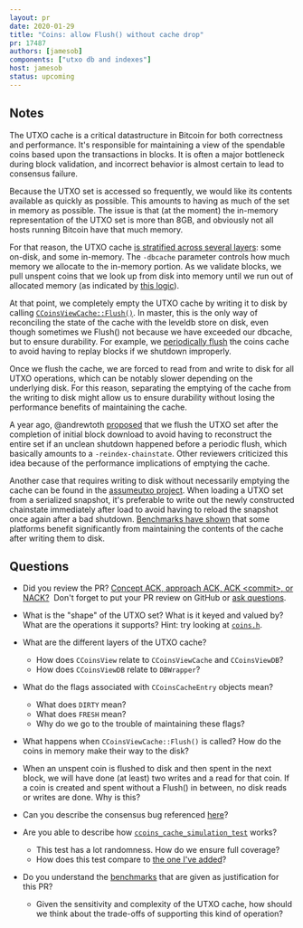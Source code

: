 ```yaml
---
layout: pr
date: 2020-01-29
title: "Coins: allow Flush() without cache drop"
pr: 17487
authors: [jamesob]
components: ["utxo db and indexes"]
host: jamesob
status: upcoming
---
```


## Notes

The UTXO cache is a critical datastructure in Bitcoin for both correctness and
performance. It's responsible for maintaining a view of the spendable coins
based upon the transactions in blocks. It is often a major bottleneck during
block validation, and incorrect behavior is almost certain to lead to consensus
failure.

Because the UTXO set is accessed so frequently, we would like its contents
available as quickly as possible. This amounts to having as much of the set
in memory as possible. The issue is that (at the moment) the in-memory
representation of the UTXO set is more than 8GB, and obviously not all hosts
running Bitcoin have that much memory. 

For that reason, the UTXO cache [is stratified across several
layers](https://jameso.be/dev++2018/#54): some on-disk, and some in-memory. The
`-dbcache` parameter controls how much memory we allocate to the in-memory
portion. As we validate blocks, we pull unspent coins that we look up from disk
into memory until we run out of allocated memory (as indicated by [this
logic](https://github.com/bitcoin/bitcoin/blob/28fbe68fdcac2a06f359b1e48555a3d23015c2b7/src/validation.cpp#L2198-L2220)).

At that point, we completely empty the UTXO cache by writing it to disk by
calling
[`CCoinsViewCache::Flush()`](https://github.com/bitcoin/bitcoin/blob/28fbe68fdcac2a06f359b1e48555a3d23015c2b7/src/coins.cpp#L205-L210).
In master, this is the only way of reconciling the state of the cache
with the leveldb store on disk, even though sometimes we Flush() not because we
have exceeded our dbcache, but to ensure durability. For example, we
[periodically
flush](https://github.com/bitcoin/bitcoin/blob/28fbe68fdcac2a06f359b1e48555a3d23015c2b7/src/validation.cpp#L2275-L2276)
the coins cache to avoid having to replay blocks if we shutdown improperly.

Once we flush the cache, we are forced to read from and write to disk
for all UTXO operations, which can be notably slower depending on the
underlying disk. For this reason, separating the emptying of the cache
from the writing to disk might allow us to ensure durability without losing the
performance benefits of maintaining the cache.

A year ago, @andrewtoth
[proposed](https://github.com/bitcoin/bitcoin/pull/15218) that we flush the
UTXO set after the completion of initial block download to avoid having to
reconstruct the entire set if an unclean shutdown happened before a periodic
flush, which basically amounts to a `-reindex-chainstate`. Other reviewers
criticized this idea because of the performance implications of emptying the
cache.

Another case that requires writing to disk without necessarily emptying the
cache can be found in the [assumeutxo
project](https://github.com/jamesob/assumeutxo-docs/tree/master/proposal). When
loading a UTXO set from a serialized snapshot, it's preferable to write out the
newly constructed chainstate immediately after load to avoid having to reload
the snapshot once again after a bad shutdown. [Benchmarks have
shown](https://github.com/bitcoin/bitcoin/pull/17487#issuecomment-561741590)
that some platforms benefit significantly from maintaining the contents of the
cache after writing them to disk.

## Questions

- Did you review the PR? [Concept ACK, approach ACK, ACK \<commit\>, or
  NACK?](https://github.com/jonatack/bitcoin-development/blob/master/how-to-review-bitcoin-core-prs.md#peer-review)&nbsp;
  Don't forget to put your PR review on GitHub or [ask
  questions](https://github.com/jonatack/bitcoin-development/blob/master/how-to-review-bitcoin-core-prs.md#ask-questions).

- What is the "shape" of the UTXO set? What is it keyed and valued by? What are
  the operations it supports? Hint: try looking at
  [`coins.h`](https://github.com/bitcoin/bitcoin/blob/master/src/coins.h).

- What are the different layers of the UTXO cache? 
  - How does `CCoinsView` relate to `CCoinsViewCache` and `CCoinsViewDB`?
  - How does `CCoinsViewDB` relate to `DBWrapper`?
 
- What do the flags associated with `CCoinsCacheEntry` objects mean?
  - What does `DIRTY` mean?
  - What does `FRESH` mean?
  - Why do we go to the trouble of maintaining these flags?

- What happens when `CCoinsViewCache::Flush()` is called? How do the coins
  in memory make their way to the disk?
 
- When an unspent coin is flushed to disk and then spent in the next block, we
  will have done (at least) two writes and a read for that coin. If a coin is
  created and spent without a Flush() in between, no disk reads or writes are
  done. Why is this? 

- Can you describe the consensus bug referenced
  [here](https://github.com/bitcoin/bitcoin/pull/17487#issuecomment-557595582)?

- Are you able to describe how
  [`ccoins_cache_simulation_test`](https://github.com/bitcoin/bitcoin/blob/b12c4b092de159a38342fb7069cd1903bf5ce680/src/test/coins_tests.cpp#L102-L111) works?
  - This test has a lot randomness. How do we ensure full coverage?
  - How does this test compare to [the one I've
    added](https://github.com/bitcoin/bitcoin/pull/17487/commits/eebaca7620bbd0af0ec385c6c7d47b2b4b524d55)?

- Do you understand the
  [benchmarks](https://github.com/bitcoin/bitcoin/pull/17487#issuecomment-557226923)
  that are given as justification for this PR? 
  - Given the sensitivity and complexity of the UTXO cache, how should we think
    about the trade-offs of supporting this kind of operation?
